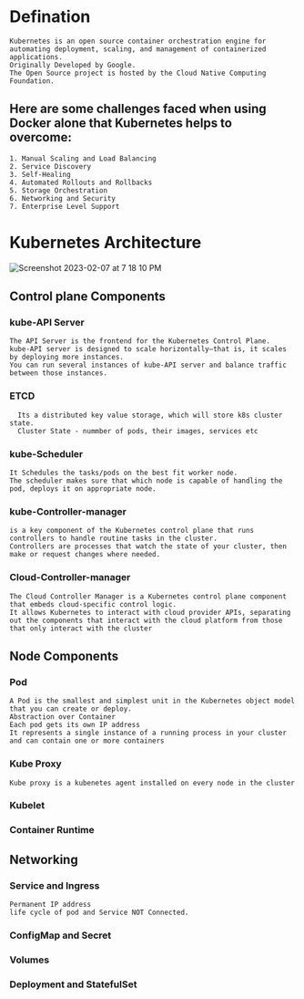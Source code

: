 # Defination
    Kubernetes is an open source container orchestration engine for automating deployment, scaling, and management of containerized applications.
    Originally Developed by Google.
    The Open Source project is hosted by the Cloud Native Computing Foundation.
## Here are some challenges faced when using Docker alone that Kubernetes helps to overcome:
    1. Manual Scaling and Load Balancing
    2. Service Discovery
    3. Self-Healing
    4. Automated Rollouts and Rollbacks
    5. Storage Orchestration
    6. Networking and Security
    7. Enterprise Level Support
    
# Kubernetes Architecture
![Screenshot 2023-02-07 at 7 18 10 PM](https://kubernetes.io/images/docs/kubernetes-cluster-architecture.svg)
## Control plane Components
### kube-API Server
    The API Server is the frontend for the Kubernetes Control Plane.
    kube-API server is designed to scale horizontally—that is, it scales by deploying more instances.
    You can run several instances of kube-API server and balance traffic between those instances.
### ETCD
      Its a distributed key value storage, which will store k8s cluster state.
      Cluster State - nummber of pods, their images, services etc
### kube-Scheduler
    It Schedules the tasks/pods on the best fit worker node.
    The scheduler makes sure that which node is capable of handling the pod, deploys it on appropriate node.

### kube-Controller-manager
    is a key component of the Kubernetes control plane that runs controllers to handle routine tasks in the cluster.
    Controllers are processes that watch the state of your cluster, then make or request changes where needed.
### Cloud-Controller-manager
    The Cloud Controller Manager is a Kubernetes control plane component that embeds cloud-specific control logic.
    It allows Kubernetes to interact with cloud provider APIs, separating out the components that interact with the cloud platform from those that only interact with the cluster
## Node Components
### Pod 
    A Pod is the smallest and simplest unit in the Kubernetes object model that you can create or deploy.
    Abstraction over Container
    Each pod gets its own IP address
    It represents a single instance of a running process in your cluster and can contain one or more containers
    
### Kube Proxy
    Kube proxy is a kubenetes agent installed on every node in the cluster
    
### Kubelet
### Container Runtime
## Networking
### Service and Ingress
    Permanent IP address
    life cycle of pod and Service NOT Connected.
### ConfigMap and Secret
### Volumes
### Deployment and StatefulSet
